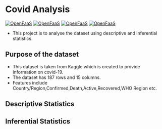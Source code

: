 # Covid Analysis

[![OpenFaaS](https://img.shields.io/badge/Libraby-Matplotlib-darkblue.svg)](https://www.openfaas.com)
[![OpenFaaS](https://img.shields.io/badge/Libraby-Seaborn-darkgreen.svg)](https://www.openfaas.com)
[![OpenFaaS](https://img.shields.io/badge/Language-Python-purple.svg)](https://www.openfaas.com)
[![OpenFaaS](https://img.shields.io/badge/Libraby-Pandas-brown.svg)](https://www.openfaas.com)

-  This project is to analyse the dataset using descriptive and inferential statistics.

## Purpose of the dataset
- This dataset is taken from Kaggle which is created to provide information on covid-19.
- The dataset has 187 rows and 15 columns. 
- Features include Country/Region,Confirmed,Death,Active,Recovered,WHO Region etc.

## Descriptive Statistics 




## Inferential Statistics
